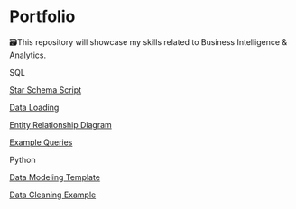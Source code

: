 # Portfolio
🗃️This repository will showcase my skills related to Business Intelligence & Analytics.

SQL

[Star Schema Script](https://github.com/abjumana/Portfolio/blob/main/StarSchemaScript.ipynb)

[Data Loading](https://github.com/abjumana/Portfolio/blob/main/DataLoading.ipynb)

[Entity Relationship Diagram](https://github.com/abjumana/Portfolio/blob/main/Entity%20Relationship%20Diagram.png)

[Example Queries](https://github.com/abjumana/Portfolio/blob/main/ExampleQueries.ipynb)

Python

[Data Modeling Template](https://github.com/abjumana/Portfolio/blob/main/Modeling_Template.ipynb)

[Data Cleaning Example](https://github.com/abjumana/Portfolio/blob/main/DataCleaning_Example.ipynb)
